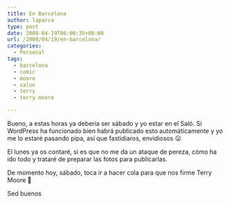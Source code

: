 ```yaml
---
title: En Barcelona
author: laparca
type: post
date: 2008-04-19T06:00:35+00:00
url: /2008/04/19/en-barcelona/
categories:
  - Personal
tags:
  - barcelona
  - comic
  - moore
  - salon
  - terry
  - terry moore

---
```

Bueno, a estas horas ya debería ser sábado y yo estar en el Saló. Si WordPress ha funcionado bien habrá publicado esto automáticamente y yo me lo estaré pasando pipa, así que fastidiaros, envidiosos 😛

El lunes ya os contaré, si es que no me da un ataque de pereza, cómo ha ido todo y trataré de preparar las fotos para publicarlas.

De momento hoy, sábado, toca ir a hacer cola para que nos firme Terry Moore 🙂

Sed buenos